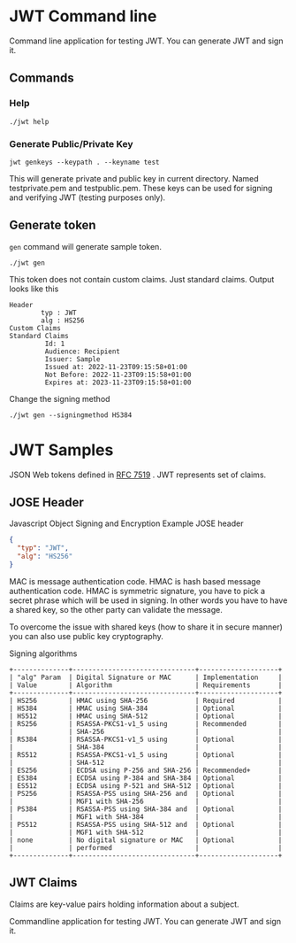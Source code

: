 # JWT Command line

Command line application for testing JWT. You can generate JWT and sign it.
## Commands
### Help
```shell
./jwt help
```

### Generate Public/Private Key
```shell
jwt genkeys --keypath . --keyname test
```
This will generate private and public key in current directory.
Named testprivate.pem and testpublic.pem. 
These keys can be used for signing and verifying JWT (testing purposes only).

## Generate token

`gen` command will generate sample token.
```shell
./jwt gen 
```
This token does not contain custom claims. Just standard
claims. Output looks like this

```
Header
        typ : JWT 
        alg : HS256 
Custom Claims
Standard Claims
         Id: 1 
         Audience: Recipient
         Issuer: Sample
         Issued at: 2022-11-23T09:15:58+01:00
         Not Before: 2022-11-23T09:15:58+01:00
         Expires at: 2023-11-23T09:15:58+01:00
```

Change the signing method
```shell
./jwt gen --signingmethod HS384
```

 

# JWT Samples
JSON Web tokens defined in [RFC 7519](https://datatracker.ietf.org/doc/html/rfc7519) . 
JWT represents set of claims. 
## JOSE Header
Javascript Object Signing and Encryption
Example JOSE header
```json
{
  "typ": "JWT",
  "alg": "HS256"
}
```

MAC is message authentication code.
HMAC is hash based message authentication code.
HMAC is symmetric signature, you have to pick a secret phrase
which will be used in signing. In other words you have to have
a shared key, so the other party can validate the message.

To overcome the issue with shared keys (how to share it in secure manner) 
you can also use public key cryptography.

Signing algorithms
```
+--------------+-------------------------------+--------------------+
| "alg" Param  | Digital Signature or MAC      | Implementation     |
| Value        | Algorithm                     | Requirements       |
+--------------+-------------------------------+--------------------+
| HS256        | HMAC using SHA-256            | Required           |
| HS384        | HMAC using SHA-384            | Optional           |
| HS512        | HMAC using SHA-512            | Optional           |
| RS256        | RSASSA-PKCS1-v1_5 using       | Recommended        |
|              | SHA-256                       |                    |
| RS384        | RSASSA-PKCS1-v1_5 using       | Optional           |
|              | SHA-384                       |                    |
| RS512        | RSASSA-PKCS1-v1_5 using       | Optional           |
|              | SHA-512                       |                    |
| ES256        | ECDSA using P-256 and SHA-256 | Recommended+       |
| ES384        | ECDSA using P-384 and SHA-384 | Optional           |
| ES512        | ECDSA using P-521 and SHA-512 | Optional           |
| PS256        | RSASSA-PSS using SHA-256 and  | Optional           |
|              | MGF1 with SHA-256             |                    |
| PS384        | RSASSA-PSS using SHA-384 and  | Optional           |
|              | MGF1 with SHA-384             |                    |
| PS512        | RSASSA-PSS using SHA-512 and  | Optional           |
|              | MGF1 with SHA-512             |                    |
| none         | No digital signature or MAC   | Optional           |
|              | performed                     |                    |
+--------------+-------------------------------+--------------------+
```

## JWT Claims
Claims are key-value pairs holding information about a subject.

Commandline application for testing JWT. You can generate JWT and sign it.
